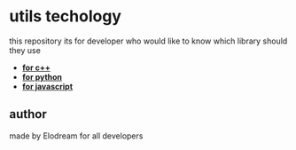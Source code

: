 # utils techology
this  repository its  for developer who would like to  know which library  should they use

- [**for c++**](https://github.com/ngdream/utilcodes/blob/43d5a4660e3bbceb42d2179898432c32f5e74695/c++/README.md)
- [**for python**](https://github.com/ngdream/utilcodes/blob/43d5a4660e3bbceb42d2179898432c32f5e74695/javascript/README.md)
- [**for javascript**](https://github.com/ngdream/utilcodes/blob/43d5a4660e3bbceb42d2179898432c32f5e74695/javascript/README.md)


## author
made by Elodream for all developers



